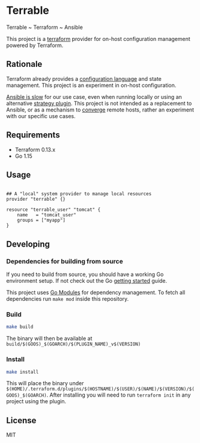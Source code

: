 # Terrable

Terrable ~ Terraform ~ Ansible

This project is a [terraform](http://www.terraform.io/) provider for
on-host configuration management powered by Terraform.

## Rationale

Terraform already provides a [configuration language][] and state management.
This project is an experiment in on-host configuration.

[Ansible is slow][] for our use case, even when running locally or using an
alternative [strategy plugin][].  This project is not intended as a replacement
to Ansible, or as a mechanism to [converge][] remote hosts, rather an experiment
with our specific use cases.

[configuration language]: https://github.com/hashicorp/hcl
[Ansible is slow]: https://github.com/ansible/ansible/pull/72184
[strategy plugin]: https://mitogen.networkgenomics.com/ansible_detailed.html
[converge]: https://verticalsysadmin.com/blog/idempotence-vs-convergence-in-configuration-management/

## Requirements

* Terraform 0.13.x
* Go 1.15

## Usage

```hcl

## A "local" system provider to manage local resources
provider "terrable" {}

resource "terrable_user" "tomcat" {
    name   = "tomcat_user"
    groups = ["myapp"]
}
```

## Developing

### Dependencies for building from source

If you need to build from source, you should have a working Go environment setup.
If not check out the Go [getting started](http://golang.org/doc/install) guide.

This project uses [Go Modules](https://github.com/golang/go/wiki/Modules) for dependency management.
To fetch all dependencies run `make mod` inside this repository.

### Build

```sh
make build
```

The binary will then be available at `build/$(GOOS)_$(GOARCH)/$(PLUGIN_NAME)_v$(VERSION)`

### Install

```sh
make install
```

This will place the binary under `$(HOME)/.terraform.d/plugins/$(HOSTNAME)/$(USER)/$(NAME)/$(VERSION)/$(GOOS)_$(GOARCH)`.
After installing you will need to run `terraform init` in any project using the plugin.

## License

MIT
